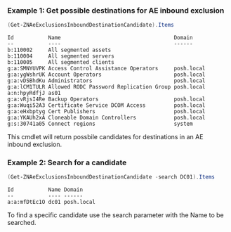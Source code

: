### Example 1: Get possible destinations for AE inbound exclusion
```powershell
(Get-ZNAeExclusionsInboundDestinationCandidate).Items
```

```output
Id           Name                                    Domain
--           ----                                    ------
b:110002     All segmented assets                    
b:110004     All segmented servers                   
b:110005     All segmented clients                   
g:a:SMNYUVPK Access Control Assistance Operators     posh.local
g:a:ygWshrUK Account Operators                       posh.local
g:a:vDSBhdKu Administrators                          posh.local
g:a:lCM1TULR Allowed RODC Password Replication Group posh.local
a:n:hpyRdfjJ as01                                    
g:a:vRjsI4Re Backup Operators                        posh.local
g:a:Wuqi52A3 Certificate Service DCOM Access         posh.local
g:a:eHxbptyg Cert Publishers                         posh.local
g:a:YKAUh2xA Cloneable Domain Controllers            posh.local
g:s:30741a05 Connect regions                         system
```

This cmdlet will return possbile candidates for destinations in an AE inbound exclusion.

### Example 2: Search for a candidate
```powershell
(Get-ZNAeExclusionsInboundDestinationCandidate -search DC01).Items
```

```output
Id           Name Domain
--           ---- ------
a:a:mfDtEc1O dc01 posh.local
```

To find a specific candidate use the search parameter with the Name to be searched.

